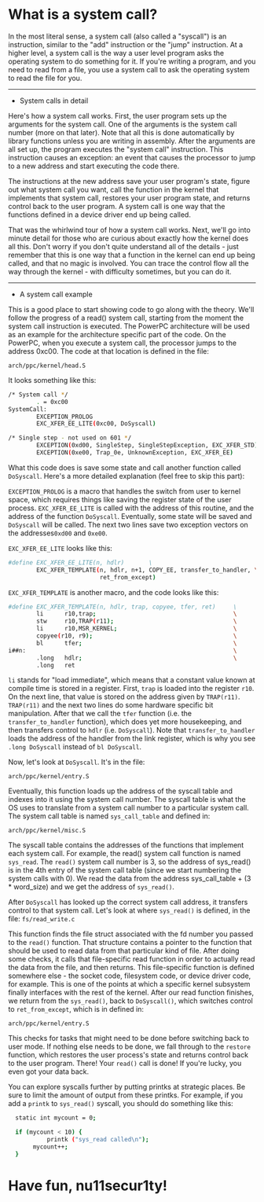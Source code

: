 # What is a system call?

In the most literal sense, a system call (also called a "syscall") is an instruction, similar to the "add" instruction or the "jump" instruction. At a higher level, a system call is the way a user level program asks the operating system to do something for it. If you're writing a program, and you need to read from a file, you use a system call to ask the operating system to read the file for you.

-----------------------------------------------------------------------------------------------------------------------------
- System calls in detail

Here's how a system call works. First, the user program sets up the arguments for the system call. One of the arguments is the system call number (more on that later). Note that all this is done automatically by library functions unless you are writing in assembly. After the arguments are all set up, the program executes the "system call" instruction. This instruction causes an exception: an event that causes the processor to jump to a new address and start executing the code there.

The instructions at the new address save your user program's state, figure out what system call you want, call the function in the kernel that implements that system call, restores your user program state, and returns control back to the user program. A system call is one way that the functions defined in a device driver end up being called.

That was the whirlwind tour of how a system call works. Next, we'll go into minute detail for those who are curious about exactly how the kernel does all this. Don't worry if you don't quite understand all of the details - just remember that this is one way that a function in the kernel can end up being called, and that no magic is involved. You can trace the control flow all the way through the kernel - with difficulty sometimes, but you can do it.

-----------------------------------------------------------------------------------------------------------------------------
- A system call example

This is a good place to start showing code to go along with the theory. We'll follow the progress of a read() system call, starting from the moment the system call instruction is executed. The PowerPC architecture will be used as an example for the architecture specific part of the code. On the PowerPC, when you execute a system call, the processor jumps to the address 0xc00. The code at that location is defined in the file:

`arch/ppc/kernel/head.S`

It looks something like this:

```bash
/* System call */
        . = 0xc00
SystemCall:
        EXCEPTION_PROLOG
        EXC_XFER_EE_LITE(0xc00, DoSyscall)

/* Single step - not used on 601 */
        EXCEPTION(0xd00, SingleStep, SingleStepException, EXC_XFER_STD)
        EXCEPTION(0xe00, Trap_0e, UnknownException, EXC_XFER_EE)
```

What this code does is save some state and call another function called `DoSyscall`. Here's a more detailed explanation (feel free to skip this part):

`EXCEPTION_PROLOG` is a macro that handles the switch from user to kernel space, which requires things like saving the register state of the user process. `EXC_XFER_EE_LITE` is called with the address of this routine, and the address of the function `DoSyscall`. Eventually, some state will be saved and `DoSyscall` will be called. The next two lines save two exception vectors on the addresses`0xd00` and `0xe00`.

`EXC_XFER_EE_LITE` looks like this:

```bash
#define EXC_XFER_EE_LITE(n, hdlr)       \
        EXC_XFER_TEMPLATE(n, hdlr, n+1, COPY_EE, transfer_to_handler, \
                          ret_from_except)
```

`EXC_XFER_TEMPLATE` is another macro, and the code looks like this:

```bash
#define EXC_XFER_TEMPLATE(n, hdlr, trap, copyee, tfer, ret)     \
        li      r10,trap;                                       \
        stw     r10,TRAP(r11);                                  \
        li      r10,MSR_KERNEL;                                 \
        copyee(r10, r9);                                        \
        bl      tfer;                                           \
i##n:                                                           \
        .long   hdlr;                                           \
        .long   ret
```

`li` stands for "load immediate", which means that a constant value known at compile time is stored in a register. First, `trap` is loaded into the register `r10`. On the next line, that value is stored on the address given by `TRAP(r11)`. `TRAP(r11)` and the next two lines do some hardware specific bit manipulation. After that we call the `tfer` function (i.e. the `transfer_to_handler` function), which does yet more housekeeping, and then transfers control to `hdlr` (i.e. `DoSyscall`). Note that `transfer_to_handler` loads the address of the handler from the link register, which is why you see `.long DoSyscall` instead of `bl DoSyscall`.

Now, let's look at `DoSyscall`. It's in the file:

`arch/ppc/kernel/entry.S`

Eventually, this function loads up the address of the syscall table and indexes into it using the system call number. The syscall table is what the OS uses to translate from a system call number to a particular system call. The system call table is named `sys_call_table` and defined in:

`arch/ppc/kernel/misc.S`

The syscall table contains the addresses of the functions that implement each system call. For example, the read() system call function is named `sys_read`. The `read()` system call number is 3, so the address of sys_read() is in the 4th entry of the system call table (since we start numbering the system calls with 0). We read the data from the address sys_call_table + (3 * word_size) and we get the address of `sys_read()`.

After `DoSyscall` has looked up the correct system call address, it transfers control to that system call. Let's look at where `sys_read()` is defined, in the file:
`fs/read_write.c`

This function finds the file struct associated with the fd number you passed to the `read()` function. That structure contains a pointer to the function that should be used to read data from that particular kind of file. After doing some checks, it calls that file-specific read function in order to actually read the data from the file, and then returns. This file-specific function is defined somewhere else - the socket code, filesystem code, or device driver code, for example. This is one of the points at which a specific kernel subsystem finally interfaces with the rest of the kernel. After our read function finishes, we return from the `sys_read()`, back to `DoSyscall()`, which switches control to `ret_from_except`, which is in defined in:

`arch/ppc/kernel/entry.S`

This checks for tasks that might need to be done before switching back to user mode. If nothing else needs to be done, we fall through to the `restore` function, which restores the user process's state and returns control back to the user program. There! Your `read()` call is done! If you're lucky, you even got your data back.

You can explore syscalls further by putting printks at strategic places. Be sure to limit the amount of output from these printks. For example, if you add a `printk` to `sys_read()` syscall, you should do something like this:

```bash
  static int mycount = 0;

  if (mycount < 10) {
           printk ("sys_read called\n");
	   mycount++;
  }
 ```
 # Have fun, nu11secur1ty!
